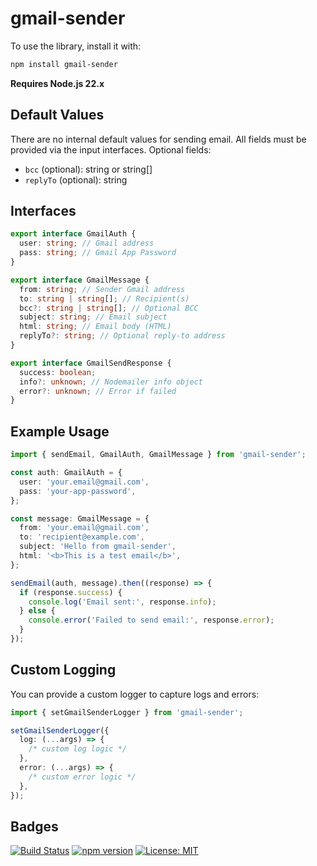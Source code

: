 # gmail-sender

To use the library, install it with:

```sh
npm install gmail-sender
```

**Requires Node.js 22.x**

## Default Values

There are no internal default values for sending email. All fields must be provided via the input interfaces. Optional fields:

- `bcc` (optional): string or string[]
- `replyTo` (optional): string

## Interfaces

```typescript
export interface GmailAuth {
  user: string; // Gmail address
  pass: string; // Gmail App Password
}

export interface GmailMessage {
  from: string; // Sender Gmail address
  to: string | string[]; // Recipient(s)
  bcc?: string | string[]; // Optional BCC
  subject: string; // Email subject
  html: string; // Email body (HTML)
  replyTo?: string; // Optional reply-to address
}

export interface GmailSendResponse {
  success: boolean;
  info?: unknown; // Nodemailer info object
  error?: unknown; // Error if failed
}
```

## Example Usage

```typescript
import { sendEmail, GmailAuth, GmailMessage } from 'gmail-sender';

const auth: GmailAuth = {
  user: 'your.email@gmail.com',
  pass: 'your-app-password',
};

const message: GmailMessage = {
  from: 'your.email@gmail.com',
  to: 'recipient@example.com',
  subject: 'Hello from gmail-sender',
  html: '<b>This is a test email</b>',
};

sendEmail(auth, message).then((response) => {
  if (response.success) {
    console.log('Email sent:', response.info);
  } else {
    console.error('Failed to send email:', response.error);
  }
});
```

## Custom Logging

You can provide a custom logger to capture logs and errors:

```typescript
import { setGmailSenderLogger } from 'gmail-sender';

setGmailSenderLogger({
  log: (...args) => {
    /* custom log logic */
  },
  error: (...args) => {
    /* custom error logic */
  },
});
```

## Badges

[![Build Status](https://github.com/stefanbertos/bulkgate-sms/actions/workflows/ci.yml/badge.svg)](https://github.com/stefanbertos/bulkgate-sms/actions/workflows/ci.yml)
[![npm version](https://img.shields.io/npm/v/bulkgate-sms.svg?style=flat-square)](https://www.npmjs.com/package/bulkgate-sms)
[![License: MIT](https://img.shields.io/badge/License-MIT-yellow.svg?style=flat-square)](https://opensource.org/licenses/MIT)
